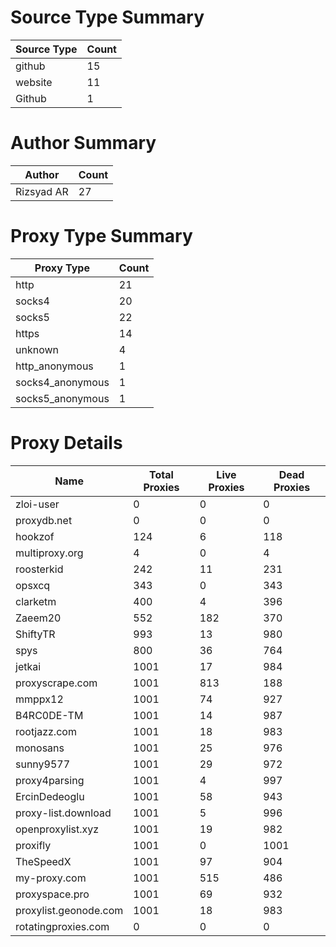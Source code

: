 # Source Type Summary

| Source Type | Count |
|-------------|-------|
| github | 15 |
| website | 11 |
| Github | 1 |


# Author Summary

| Author | Count |
|--------|-------|
| Rizsyad AR | 27 |


# Proxy Type Summary

| Proxy Type | Count |
|------------|-------|
| http | 21 |
| socks4 | 20 |
| socks5 | 22 |
| https | 14 |
| unknown | 4 |
| http_anonymous | 1 |
| socks4_anonymous | 1 |
| socks5_anonymous | 1 |


# Proxy Details

| Name | Total Proxies | Live Proxies | Dead Proxies |
|------|---------------|--------------|---------------|
| zloi-user | 0 | 0 | 0 |
| proxydb.net | 0 | 0 | 0 |
| hookzof | 124 | 6 | 118 |
| multiproxy.org | 4 | 0 | 4 |
| roosterkid | 242 | 11 | 231 |
| opsxcq | 343 | 0 | 343 |
| clarketm | 400 | 4 | 396 |
| Zaeem20 | 552 | 182 | 370 |
| ShiftyTR | 993 | 13 | 980 |
| spys | 800 | 36 | 764 |
| jetkai | 1001 | 17 | 984 |
| proxyscrape.com | 1001 | 813 | 188 |
| mmppx12 | 1001 | 74 | 927 |
| B4RC0DE-TM | 1001 | 14 | 987 |
| rootjazz.com | 1001 | 18 | 983 |
| monosans | 1001 | 25 | 976 |
| sunny9577 | 1001 | 29 | 972 |
| proxy4parsing | 1001 | 4 | 997 |
| ErcinDedeoglu | 1001 | 58 | 943 |
| proxy-list.download | 1001 | 5 | 996 |
| openproxylist.xyz | 1001 | 19 | 982 |
| proxifly | 1001 | 0 | 1001 |
| TheSpeedX | 1001 | 97 | 904 |
| my-proxy.com | 1001 | 515 | 486 |
| proxyspace.pro | 1001 | 69 | 932 |
| proxylist.geonode.com | 1001 | 18 | 983 |
| rotatingproxies.com | 0 | 0 | 0 |
